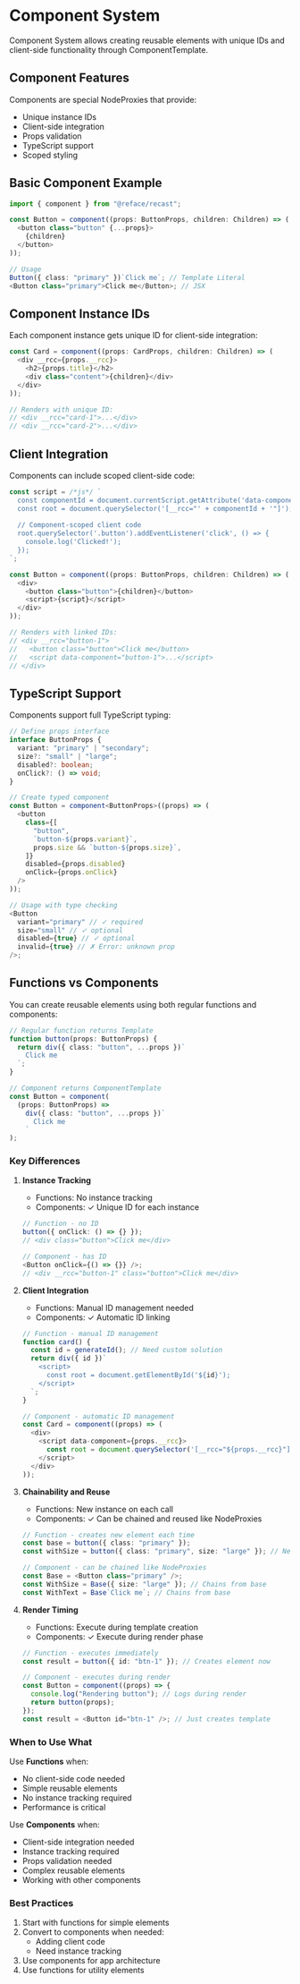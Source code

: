 # Component System

Component System allows creating reusable elements with unique IDs and client-side functionality through ComponentTemplate.

## Component Features

Components are special NodeProxies that provide:

- Unique instance IDs
- Client-side integration
- Props validation
- TypeScript support
- Scoped styling

## Basic Component Example

```typescript
import { component } from "@reface/recast";

const Button = component((props: ButtonProps, children: Children) => (
  <button class="button" {...props}>
    {children}
  </button>
));

// Usage
Button({ class: "primary" })`Click me`; // Template Literal
<Button class="primary">Click me</Button>; // JSX
```

## Component Instance IDs

Each component instance gets unique ID for client-side integration:

```typescript
const Card = component((props: CardProps, children: Children) => (
  <div __rcc={props.__rcc}>
    <h2>{props.title}</h2>
    <div class="content">{children}</div>
  </div>
));

// Renders with unique ID:
// <div __rcc="card-1">...</div>
// <div __rcc="card-2">...</div>
```

## Client Integration

Components can include scoped client-side code:

```typescript
const script = /*js*/ `
  const componentId = document.currentScript.getAttribute('data-component');
  const root = document.querySelector('[__rcc="' + componentId + '"]');
  
  // Component-scoped client code
  root.querySelector('.button').addEventListener('click', () => {
    console.log('Clicked!');
  });
`;

const Button = component((props: ButtonProps, children: Children) => (
  <div>
    <button class="button">{children}</button>
    <script>{script}</script>
  </div>
));

// Renders with linked IDs:
// <div __rcc="button-1">
//   <button class="button">Click me</button>
//   <script data-component="button-1">...</script>
// </div>
```

## TypeScript Support

Components support full TypeScript typing:

```typescript
// Define props interface
interface ButtonProps {
  variant: "primary" | "secondary";
  size?: "small" | "large";
  disabled?: boolean;
  onClick?: () => void;
}

// Create typed component
const Button = component<ButtonProps>((props) => (
  <button
    class={[
      "button",
      `button-${props.variant}`,
      props.size && `button-${props.size}`,
    ]}
    disabled={props.disabled}
    onClick={props.onClick}
  />
));

// Usage with type checking
<Button
  variant="primary" // ✓ required
  size="small" // ✓ optional
  disabled={true} // ✓ optional
  invalid={true} // ✗ Error: unknown prop
/>;
```

## Functions vs Components

You can create reusable elements using both regular functions and components:

```typescript
// Regular function returns Template
function button(props: ButtonProps) {
  return div({ class: "button", ...props })`
    Click me
  `;
}

// Component returns ComponentTemplate
const Button = component(
  (props: ButtonProps) =>
    div({ class: "button", ...props })`
      Click me
    `
);
```

### Key Differences

1. **Instance Tracking**

   - Functions: No instance tracking
   - Components: ✓ Unique ID for each instance

   ```typescript
   // Function - no ID
   button({ onClick: () => {} });
   // <div class="button">Click me</div>

   // Component - has ID
   <Button onClick={() => {}} />;
   // <div __rcc="button-1" class="button">Click me</div>
   ```

2. **Client Integration**

   - Functions: Manual ID management needed
   - Components: ✓ Automatic ID linking

   ```typescript
   // Function - manual ID management
   function card() {
     const id = generateId(); // Need custom solution
     return div({ id })`
       <script>
         const root = document.getElementById('${id}');
       </script>
     `;
   }

   // Component - automatic ID management
   const Card = component((props) => (
     <div>
       <script data-component={props.__rcc}>
         const root = document.querySelector('[__rcc="${props.__rcc}"]');
       </script>
     </div>
   ));
   ```

3. **Chainability and Reuse**

   - Functions: New instance on each call
   - Components: ✓ Can be chained and reused like NodeProxies

   ```typescript
   // Function - creates new element each time
   const base = button({ class: "primary" });
   const withSize = button({ class: "primary", size: "large" }); // New instance

   // Component - can be chained like NodeProxies
   const Base = <Button class="primary" />;
   const WithSize = Base({ size: "large" }); // Chains from base
   const WithText = Base`Click me`; // Chains from base
   ```

4. **Render Timing**

   - Functions: Execute during template creation
   - Components: ✓ Execute during render phase

   ```typescript
   // Function - executes immediately
   const result = button({ id: "btn-1" }); // Creates element now

   // Component - executes during render
   const Button = component((props) => {
     console.log("Rendering button"); // Logs during render
     return button(props);
   });
   const result = <Button id="btn-1" />; // Just creates template
   ```

### When to Use What

Use **Functions** when:

- No client-side code needed
- Simple reusable elements
- No instance tracking required
- Performance is critical

Use **Components** when:

- Client-side integration needed
- Instance tracking required
- Props validation needed
- Complex reusable elements
- Working with other components

### Best Practices

1. Start with functions for simple elements
2. Convert to components when needed:
   - Adding client code
   - Need instance tracking
3. Use components for app architecture
4. Use functions for utility elements
